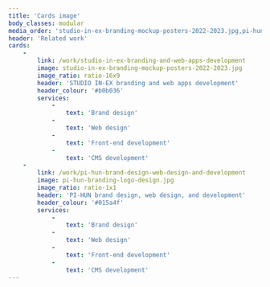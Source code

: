 ```yaml
---
title: 'Cards image'
body_classes: modular
media_order: 'studio-in-ex-branding-mockup-posters-2022-2023.jpg,pi-hun-branding-logo-design.jpg'
header: 'Related work'
cards:
    -
        link: /work/studio-in-ex-branding-and-web-apps-development
        image: studio-in-ex-branding-mockup-posters-2022-2023.jpg
        image_ratio: ratio-16x9
        header: 'STUDIO IN-EX branding and web apps development'
        header_colour: '#b0b036'
        services:
            -
                text: 'Brand design'
            -
                text: 'Web design'
            -
                text: 'Front-end development'
            -
                text: 'CMS development'
    -
        link: /work/pi-hun-brand-design-web-design-and-development
        image: pi-hun-branding-logo-design.jpg
        image_ratio: ratio-1x1
        header: 'PI-HUN brand design, web design, and development'
        header_colour: '#015a4f'
        services:
            -
                text: 'Brand design'
            -
                text: 'Web design'
            -
                text: 'Front-end development'
            -
                text: 'CMS development'
---
```


